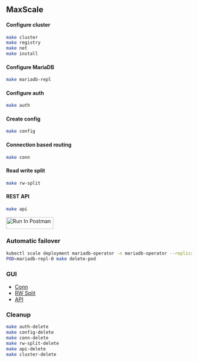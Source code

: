 ## MaxScale

#### Configure cluster

```bash
make cluster
make registry
make net
make install
```

#### Configure MariaDB

```bash
make mariadb-repl
```

#### Configure auth

```bash
make auth
```

#### Create config

```bash
make config
```

#### Connection based routing

```bash
make conn
```

#### Read write split

```bash
make rw-split
```

#### REST API

```bash
make api
```
[<img src="https://run.pstmn.io/button.svg" alt="Run In Postman" style="width: 128px; height: 32px;">](https://www.postman.com/mariadb-operator/workspace/mariadb-operator/collection/9776-74dfd54a-2b2b-451f-95ab-006e1d9d9998?action=share&creator=9776&active-environment=9776-a841398f-204a-48c8-ac04-6f6c3bb1d268)

### Automatic failover

```bash
kubectl scale deployment mariadb-operator -n mariadb-operator --replicas=0 # this is to avoid clashing with operator failover mechanism
POD=mariadb-repl-0 make delete-pod
```

### GUI

- [Conn](http://maxscale-conn.default.svc.cluster.local:8989)
- [RW Split](http://maxscale-rw-split.default.svc.cluster.local:8989)
- [API](http://maxscale-api.default.svc.cluster.local:8989)

### Cleanup

```bash
make auth-delete
make config-delete
make conn-delete
make rw-split-delete
make api-delete
make cluster-delete
```